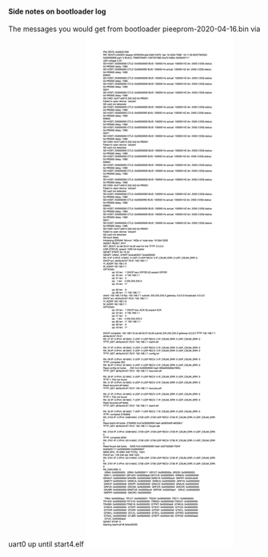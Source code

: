 #### Side notes on bootloader log

The messages you would get from bootloader pieeprom-2020-04-16.bin via uart0 up until start4.elf
![Bootloader log](https://github.com/malus-brandywine/malus-brandywine/blob/master/Articles/notes-bootloader.jpg)
